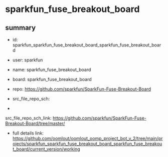 # sparkfun_fuse_breakout_board
 
## summary 
* id: sparkfun_sparkfun_fuse_breakout_board_sparkfun_fuse_breakout_board
* user: sparkfun
* name: sparkfun_fuse_breakout_board
* board: sparkfun_fuse_breakout_board
* repo: https://github.com/sparkfun/SparkFun-Fuse-Breakout-Board



* src_file_repo_sch: 
*
 src_file_repo_sch_link: https://github.com/sparkfun/SparkFun-Fuse-Breakout-Board/tree/master/
* full details link: https://github.com/oomlout/oomlout_oomp_project_bot_v_2/tree/main/projects/sparkfun_sparkfun_fuse_breakout_board_sparkfun_fuse_breakout_board/current_version/working  






